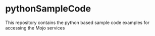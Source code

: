 # pythonSampleCode
This repository contains the python based sample code examples for accessing the Mojo services
